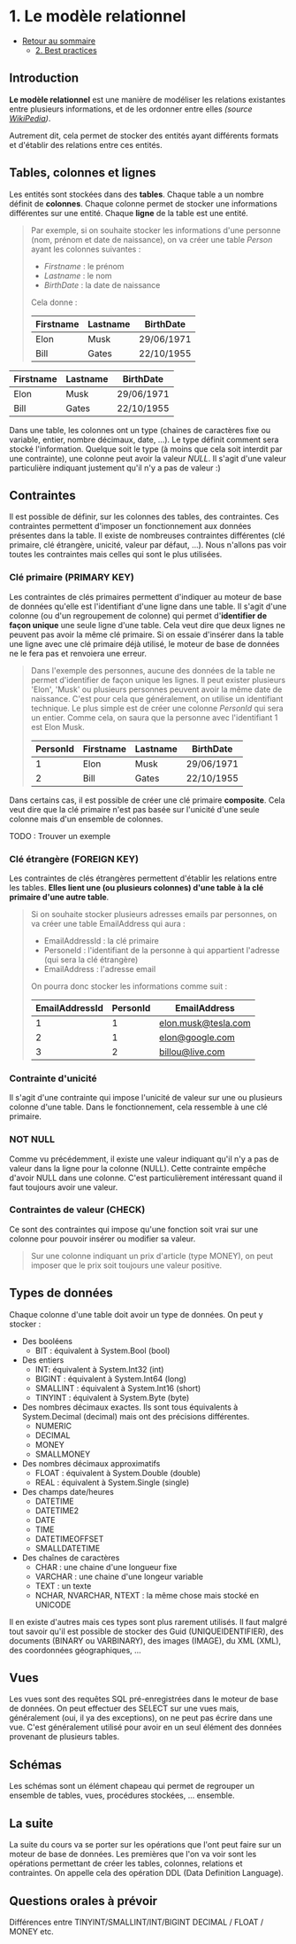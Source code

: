# 1. Le modèle relationnel

* [Retour au sommaire](./../README.md#Sommaire)
  * [2. Best practices](./2-best-practices.md)

## Introduction

**Le modèle relationnel** est une manière de modéliser les relations existantes entre plusieurs informations, et de les ordonner entre elles *(source [WikiPedia](https://fr.wikipedia.org/wiki/Mod%C3%A8le_relationnel))*.

Autrement dit, cela permet de stocker des entités ayant différents formats et d'établir des relations entre ces entités.

## Tables, colonnes et lignes

Les entités sont stockées dans des **tables**. Chaque table a un nombre définit de **colonnes**. Chaque colonne permet de stocker une informations différentes sur une entité. Chaque **ligne** de la table est une entité.

> Par exemple, si on souhaite stocker les informations d'une personne (nom, prénom et date de naissance), on va créer une table *Person* ayant les colonnes suivantes :
>
> * *Firstname* : le prénom
> * *Lastname* : le nom
> * *BirthDate* : la date de naissance
>
> Cela donne :
>
> Firstname|Lastname|BirthDate
> ---|---|---
> Elon|Musk|29/06/1971
> Bill|Gates|22/10/1955

| Firstname | Lastname | BirthDate  |
| --------- | -------- | ---------- |
| Elon      | Musk     | 29/06/1971 |
| Bill      | Gates    | 22/10/1955 |

Dans une table, les colonnes ont un type (chaines de caractères fixe ou variable, entier, nombre décimaux, date, ...). Le type définit comment sera stocké l'information. Quelque soit le type (à moins que cela soit interdit par une contrainte), une colonne peut avoir la valeur *NULL*. Il s'agit d'une valeur particulière indiquant justement qu'il n'y a pas de valeur :)

## Contraintes

Il est possible de définir, sur les colonnes des tables, des contraintes. Ces contraintes permettent d'imposer un fonctionnement aux données présentes dans la table. Il existe de nombreuses contraintes différentes (clé primaire, clé étrangère, unicité, valeur par défaut, ...). Nous n'allons pas voir toutes les contraintes mais celles qui sont le plus utilisées.

### Clé primaire (PRIMARY KEY)

Les contraintes de clés primaires permettent d'indiquer au moteur de base de données qu'elle est l'identifiant d'une ligne dans une table. Il s'agit d'une colonne (ou d'un regroupement de colonne) qui permet d'**identifier de façon unique** une seule ligne d'une table. Cela veut dire que deux lignes ne peuvent pas avoir la même clé primaire. Si on essaie d'insérer dans la table une ligne avec une clé primaire déjà utilisé, le moteur de base de données ne le fera pas et renvoiera une erreur.

> Dans l'exemple des personnes, aucune des données de la table ne permet d'identifier de façon unique les lignes. Il peut exister plusieurs 'Elon', 'Musk' ou plusieurs personnes peuvent avoir la même date de naissance. C'est pour cela que généralement, on utilise un identifiant technique. Le plus simple est de créer une colonne *PersonId* qui sera un entier. Comme cela, on saura que la personne avec l'identifiant 1 est Elon Musk.
>
> PersonId|Firstname|Lastname|BirthDate
> ---|---|---|---
> 1|Elon|Musk|29/06/1971
> 2|Bill|Gates|22/10/1955

Dans certains cas, il est possible de créer une clé primaire **composite**. Cela veut dire que la clé primaire n'est pas basée sur l'unicité d'une seule colonne mais d'un ensemble de colonnes.

TODO : Trouver un exemple

### Clé étrangère (FOREIGN KEY)

Les contraintes de clés étrangères permettent d'établir les relations entre les tables. **Elles lient une (ou plusieurs colonnes) d'une table à la clé primaire d'une autre table**.

> Si on souhaite stocker plusieurs adresses emails par personnes, on va créer une table EmailAddress qui aura :
> * EmailAddressId : la clé primaire
> * PersoneId : l'identifiant de la personne à qui appartient l'adresse (qui sera la clé étrangère)
> * EmailAddress : l'adresse email
>
> On pourra donc stocker les informations comme suit :
>
> EmailAddressId|PersonId|EmailAddress
> ---|---|---
> 1|1|elon.musk@tesla.com
> 2|1|elon@google.com
> 3|2|billou@live.com

### Contrainte d'unicité

Il s'agit d'une contrainte qui impose l'unicité de valeur sur une ou plusieurs colonne d'une table. Dans le fonctionnement, cela ressemble à une clé primaire.

### NOT NULL

Comme vu précédemment, il existe une valeur indiquant qu'il n'y a pas de valeur dans la ligne pour la colonne (NULL). Cette contrainte empêche d'avoir NULL dans une colonne. C'est particulièrement intéressant quand il faut toujours avoir une valeur.

### Contraintes de valeur (CHECK)

Ce sont des contraintes qui impose qu'une fonction soit vrai sur une colonne pour pouvoir insérer ou modifier sa valeur.
> Sur une colonne indiquant un prix d'article (type MONEY), on peut imposer que le prix soit toujours une valeur positive.

## Types de données

Chaque colonne d'une table doit avoir un type de données. On peut y stocker :

* Des booléens
  * BIT : équivalent à System.Bool (bool)
* Des entiers
  * INT: équivalent à System.Int32 (int)
  * BIGINT : équivalent à System.Int64 (long)
  * SMALLINT : équivalent à System.Int16 (short)
  * TINYINT : équivalent à System.Byte (byte)
* Des nombres décimaux exactes. Ils sont tous équivalents à System.Decimal (decimal) mais ont des précisions différentes.
  * NUMERIC
  * DECIMAL
  * MONEY
  * SMALLMONEY
* Des nombres décimaux approximatifs
  * FLOAT : équivalent à System.Double (double)
  * REAL : équivalent à System.Single (single)
* Des champs date/heures
  * DATETIME
  * DATETIME2
  * DATE
  * TIME
  * DATETIMEOFFSET
  * SMALLDATETIME
* Des chaînes de caractères
  * CHAR : une chaine d'une longueur fixe
  * VARCHAR : une chaine d'une longeur variable
  * TEXT : un texte
  * NCHAR, NVARCHAR, NTEXT : la même chose mais stocké en UNICODE

Il en existe d'autres mais ces types sont plus rarement utilisés. Il faut malgré tout savoir qu'il est possible de stocker des Guid (UNIQUEIDENTIFIER), des documents (BINARY ou VARBINARY), des images (IMAGE), du XML (XML), des coordonnées géographiques, ...

## Vues

Les vues sont des requêtes SQL pré-enregistrées dans le moteur de base de données. On peut effectuer des SELECT sur une vues mais, généralement (oui, il ya des exceptions), on ne peut pas écrire dans une vue. C'est généralement utilisé pour avoir en un seul élément des données provenant de plusieurs tables.

## Schémas

Les schémas sont un élément chapeau qui permet de regrouper un ensemble de tables, vues, procédures stockées, ... ensemble.

## La suite

La suite du cours va se porter sur les opérations que l'ont peut faire sur un moteur de base de données. Les premières que l'on va voir sont les opérations permettant de créer les tables, colonnes, relations et contraintes. On appelle cela des opération DDL (Data Definition Language).

## Questions orales à prévoir

Différences entre TINYINT/SMALLINT/INT/BIGINT
DECIMAL / FLOAT / MONEY
etc.